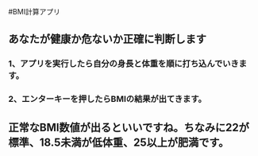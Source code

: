 #BMI計算アプリ
## あなたが健康か危ないか正確に判断します
### 1、アプリを実行したら自分の身長と体重を順に打ち込んでいきます。
### 2、エンターキーを押したらBMIの結果が出てきます。
## 正常なBMI数値が出るといいですね。ちなみに22が標準、18.5未満が低体重、25以上が肥満です。
